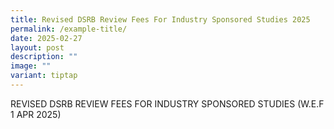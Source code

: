 ```yaml
---
title: Revised DSRB Review Fees For Industry Sponsored Studies 2025
permalink: /example-title/
date: 2025-02-27
layout: post
description: ""
image: ""
variant: tiptap
---
```

<p>REVISED DSRB REVIEW FEES FOR INDUSTRY SPONSORED STUDIES (W.E.F 1 APR 2025)</p>